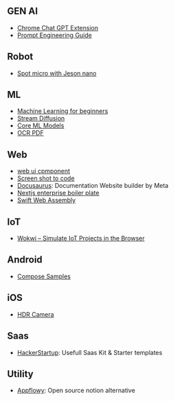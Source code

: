 ## GEN AI
- [Chrome Chat GPT Extension](https://github.com/wong2/chatgpt-google-extension)
- [Prompt Engineering Guide](https://github.com/dair-ai/Prompt-Engineering-Guide)



## Robot
- [Spot micro with Jeson nano](https://github.com/Road-Balance/SpotMicroJetson)


## ML
- [Machine Learning for beginners](https://github.com/microsoft/ML-For-Beginners)
- [Stream Diffusion](https://github.com/cumulo-autumn/StreamDiffusion)
- [Core ML Models](https://github.com/john-rocky/CoreML-Models)
- [OCR PDF](https://github.com/ocrmypdf/OCRmyPDF)


## Web
- [web ui cpmponent](https://github.com/sobabear/web-ui-component)
- [Screen shot to code](https://github.com/abi/screenshot-to-code)
- [Docusaurus](https://github.com/facebook/docusaurus): Documentation Website builder by Meta
- [Nextjs enterprise boiler plate](https://github.com/Blazity/next-enterprise)
- [Swift Web Assembly](https://book.swiftwasm.org)



## IoT
- [Wokwi – Simulate IoT Projects in the Browser](https://wokwi.com/)

## Android
- [Compose Samples](https://github.com/android/compose-samples)

## iOS
- [HDR Camera](https://github.com/heestand-xyz/HDR-Camera)

## Saas
- [HackerStartup](https://hackerstartup.com/): Usefull Saas Kit & Starter templates 


## Utility
- [Appflowy](https://github.com/AppFlowy-IO/AppFlowy): Open source notion alternative
